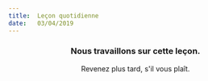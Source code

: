 ```yaml
---
title:  Leçon quotidienne
date:   03/04/2019
---
```


### <center>Nous travaillons sur cette leçon.</center>
<center>Revenez plus tard, s'il vous plaît.</center>